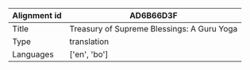 |Alignment id | AD6B66D3F
| --- | --- 
|Title | Treasury of Supreme Blessings: A Guru Yoga 
|Type | translation
|Languages | ['en', 'bo']
